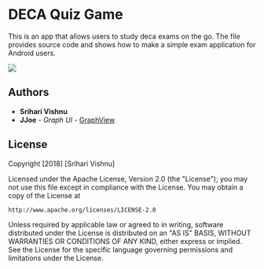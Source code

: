 # DECA Quiz Game
This is an app that allows users to study deca exams on the go. The file provides source code and shows how to make a simple exam application for Android users. 

<img src="https://image.ibb.co/mcXOX9/easy_exams_just_logo_resized.png" />

## Authors
* **Srihari Vishnu**
* **JJoe** - *Graph UI* - [GraphView](https://github.com/jjoe64/GraphView)

## License

Copyright [2018] [Srihari Vishnu]

Licensed under the Apache License, Version 2.0 (the "License");
you may not use this file except in compliance with the License.
You may obtain a copy of the License at

    http://www.apache.org/licenses/LICENSE-2.0

Unless required by applicable law or agreed to in writing, software
distributed under the License is distributed on an "AS IS" BASIS,
WITHOUT WARRANTIES OR CONDITIONS OF ANY KIND, either express or implied.
See the License for the specific language governing permissions and
limitations under the License.

